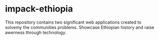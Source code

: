 # impack-ethiopia
This repository contains two significant web applications created to solvemy the  communities problems. Showcase Ethiopian history and raise awerness through technology. 

